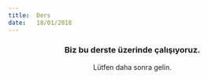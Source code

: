 ```yaml
---
title:  Ders
date:   18/01/2018
---
```


### <center>Biz bu derste üzerinde çalışıyoruz.</center>
<center>Lütfen daha sonra gelin.</center>